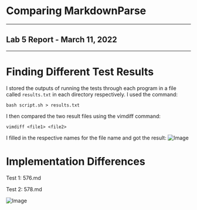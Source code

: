 # Comparing MarkdownParse
---
## Lab 5 Report - March 11, 2022
---

# Finding Different Test Results

I stored the outputs of running the tests through each program in a file called `results.txt` in each directory respectively. I used the command:
```
bash script.sh > results.txt
```
I then compared the two result files using the vimdiff command:
```
vimdiff <file1> <file2>
```
I filled in the respective names for the file name and got the result:
![Image](.png) 


# Implementation Differences

Test 1: 576.md




Test 2: 578.md



![Image](.png) 


